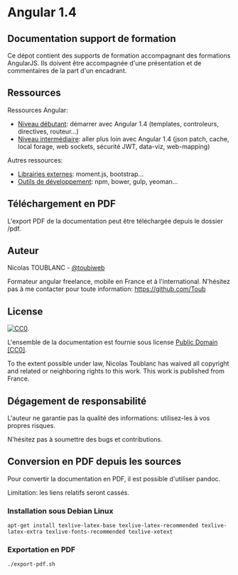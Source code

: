 # Angular 1.4

## Documentation support de formation

Ce dépot contient des supports de formation accompagnant des formations AngularJS. Ils doivent être accompagnée d'une présentation et de commentaires de la part d'un encadrant.

## Ressources

Ressources Angular: 
* [Niveau débutant](./01.angular-bases.documentation/01.00.angular-bases.documentation-fr.md): démarrer avec Angular 1.4 (templates, controleurs, directives, routeur...)
* [Niveau intermédiaire](02.angular-intermediate.documentation/02.00.angular-intermediate.documentation-fr.md): aller plus loin avec Angular 1.4 (json patch, cache, local forage, web sockets, sécurité JWT, data-viz, web-mapping)

Autres ressources:

* [Librairies externes](00.3rdparty-libraries.documentation/00.3rdparty-libraries.documentation-fr.md): moment.js, bootstrap...
* [Outils de développement](00.dev-tools.documentation/00.dev-tools.documentation-fr.md): npm, bower, gulp, yeoman...

## Téléchargement en PDF

L'export PDF de la documentation peut être téléchargée depuis le dossier /pdf.

## Auteur

Nicolas TOUBLANC - [@toubiweb](https://twitter.com/Toubiweb)

Formateur angular freelance, mobile en France et à l'international. N'hésitez pas à me contacter pour toute information: https://github.com/Toub

## License

[![CC0](http://i.creativecommons.org/p/zero/1.0/88x31.png)](http://creativecommons.org/publicdomain/zero/1.0/).

L'ensemble de la documentation est fournie sous license [Public Domain [CC0]](http://creativecommons.org/publicdomain/zero/1.0/).

To the extent possible under law, <span resource="[_:publisher]" rel="dct:publisher"><span property="dct:title">Nicolas Toublanc</span></span> has waived all copyright and related or neighboring rights to this work. This work is published from <span property="vcard:Country" datatype="dct:ISO3166" content="FR" about="[_:publisher]">France</span>.

## Dégagement de responsabilité

L'auteur ne garantie pas la qualité des informations: utilisez-les à vos propres risques.

N'hésitez pas à soumettre des bugs et contributions.

## Conversion en PDF depuis les sources

Pour convertir la documentation en PDF, il est possible d'utiliser pandoc.

Limitation: les liens relatifs seront cassés.

### Installation sous Debian Linux

    apt-get install texlive-latex-base texlive-latex-recommended texlive-latex-extra texlive-fonts-recommended texlive-xetext

### Exportation en PDF

    ./export-pdf.sh